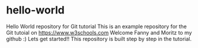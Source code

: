 # hello-world
Hello World repository for Git tutorial
This is an example repository for the Git tutoial on https://www.w3schools.com
Welcome Fanny and Moritz to my github :)
Lets get started!!
This repository is built step by step in the tutorial. 
